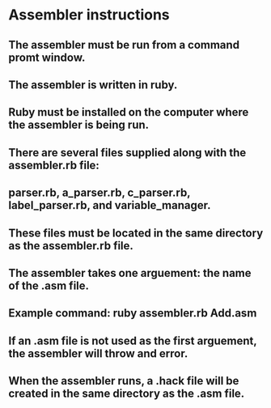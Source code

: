 # Assembler instructions
## The assembler must be run from a command promt window.
## The assembler is written in ruby.
## Ruby must be installed on the computer where the assembler is being run.
## There are several files supplied along with the assembler.rb file:
## parser.rb, a_parser.rb, c_parser.rb, label_parser.rb, and variable_manager. 
## These files must be located in the same directory as the assembler.rb file.
## The assembler takes one arguement: the name of the .asm file.
## Example command: ruby assembler.rb Add.asm
## If an .asm file is not used as the first arguement, the assembler will throw and error.
## When the assembler runs, a .hack file will be created in the same directory as the .asm file.